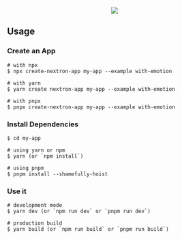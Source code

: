 <p align="center"><img src="https://i.imgur.com/3UKgyH7.png"></p>

## Usage

### Create an App

```
# with npx
$ npx create-nextron-app my-app --example with-emotion

# with yarn
$ yarn create nextron-app my-app --example with-emotion

# with pnpx
$ pnpx create-nextron-app my-app --example with-emotion
```

### Install Dependencies

```
$ cd my-app

# using yarn or npm
$ yarn (or `npm install`)

# using pnpm
$ pnpm install --shamefully-hoist
```

### Use it

```
# development mode
$ yarn dev (or `npm run dev` or `pnpm run dev`)

# production build
$ yarn build (or `npm run build` or `pnpm run build`)
```
